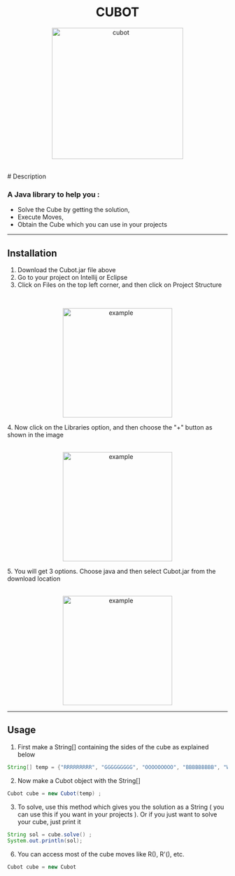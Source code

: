 <h1 align="center">CUBOT</h1>

<p align="center">
  <img width="300" src="https://cdn.discordapp.com/attachments/812010624301269012/846043080104607744/output-onlinepngtools.png" alt="cubot">
</p>
<br> 
# Description

### A Java library to help you : 
* Solve the Cube by getting the solution, 
* Execute Moves, 
* Obtain the Cube which you can use in your projects

---

## Installation

1. Download the Cubot.jar file above 
2. Go to your project on Intellij or Eclipse 
3. Click on Files on the top left corner, and then click on Project Structure
<br> 
<p align="center">
  <img width="250" src="https://cdn.discordapp.com/attachments/812010624301269012/846011040529645588/unknown.png" alt="example">
</p>
4. Now click on the Libraries option, and then choose the "+" button as shown in the image 
<br> 
<br> 
 <p align="center">
  <img width="250" src="https://cdn.discordapp.com/attachments/812010624301269012/846011272054571038/unknown.png" alt="example">
</p>
5. You will get 3 options. Choose java and then select Cubot.jar from the download location 
<br> 
<br>
 <p align="center">
  <img width="250" src="https://cdn.discordapp.com/attachments/812010624301269012/846011334029344828/unknown.png" alt="example">
</p>

<hr> 

## Usage

1. First make a String[] containing the sides of the cube as explained below 
```java
String[] temp = {"RRRRRRRRR", "GGGGGGGGG", "OOOOOOOOO", "BBBBBBBBB", "WWWWWWWWW", "YYYYYYYYY"}; 
```
2. Now make a Cubot object with the String[] 
```java
Cubot cube = new Cubot(temp) ;
```
3. To solve, use this method which gives you the solution as a String ( you can use this if you want in your projects ). Or if you just want to solve your cube, just print it 
```java
String sol = cube.solve() ;
System.out.println(sol);
```
6. You can access most of the cube moves like R(), R'(), etc. 

```java
Cubot cube = new Cubot 
```

